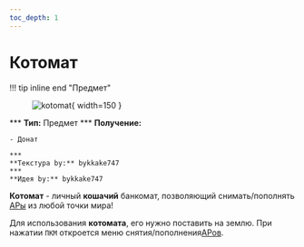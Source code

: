 ```yaml
---
toc_depth: 1
---
```


# Котомат

!!! tip inline end "Предмет"
    <figure markdown="span">
        ![kotomat](../../assets/items/items/kotomat.png){ width=150 }
    </figure>
    ***
    **Тип:** Предмет
    ***
    **Получение:**
    
    - Донат

    ***
    **Текстура by:** bykkake747
    ***
    **Идея by:** bykkake747

**Котомат** - личный **кошачий** банкомат, позволяющий снимать/пополнять [АРы](/info/rules/laws/) из любой точки мира!

Для использования **котомата**, его нужно поставить на землю. При нажатии `ПКМ` откроется меню снятия/пополнения[АРов](/info/rules/laws/).




